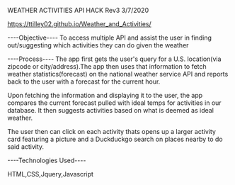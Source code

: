 WEATHER ACTIVITIES API HACK Rev3 3/7/2020

https://ttilley02.github.io/Weather_and_Activities/

----Objective----
To access multiple API and assist the user in finding out/suggesting which activities they can do given the weather


----Process----
The app first gets the user's query for a U.S. location(via zipcode or city/address).The app then uses that information to fetch weather statistics(forecast) on the national weather service API and reports back to the user with a forecast for the current hour.

Upon fetching the information and displaying it to the user, the app compares the current forecast pulled with ideal temps for activities in our database.
It then suggests activities based on what is deemed as ideal weather.

The user then can click on each activity thats opens up a larger activity card featuring a picture and
a Duckduckgo search on places nearby to do said activity.

----Technologies Used----

HTML,CSS,Jquery,Javascript
